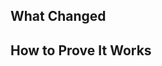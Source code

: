 <!--
Thank you for your contribution! To help us review your pull request more efficiently, please fill out the following sections:

- Clearly describe what you changed and why.
- Explain how you verified that your changes are correct.
-->

## What Changed

<!-- Describe the changes you made. What functionality, code, or files did you update? Why was this change necessary? -->

## How to Prove It Works

<!-- Explain how you tested your changes. Did you run unit tests, integration tests, or manual verifications? Please provide steps or evidence that demonstrate your change is correct. -->
